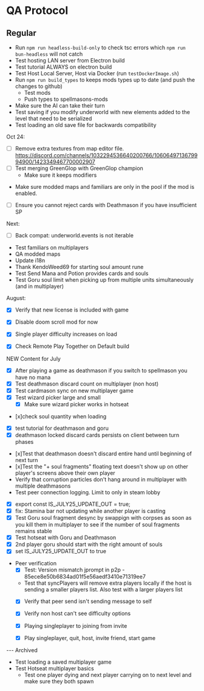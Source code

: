 # QA Protocol
## Regular
- Run `npm run headless-build-only` to check tsc errors which `npm run bun-headless` will not catch
- Test hosting LAN server from Electron build
- Test tutorial ALWAYS on electron build
- Test Host Local Server, Host via Docker (run `testDockerImage.sh`)
- Run `npm run build_types` to keeps mods types up to date (and push the changes to github)
    - Test mods
    - Push types to spellmasons-mods
- Make sure the AI can take their turn
- Test saving if you modify underworld with new elements added to the level that need to be serialized
- Test loading an old save file for backwards compatibility

Oct 24:
- [ ] Remove extra textures from map editor file. https://discord.com/channels/1032294536640200766/1060649713679994900/1423349467700002907
- [ ]  Test merging GreenGlop with GreenGlop champion
    - Make sure it keeps modifiers
- Make sure modded maps and familiars are only in the pool if the mod is enabled.
- [ ] Ensure you cannot reject cards with Deathmason if you have insufficient SP

Next:
- [ ] Back compat: underworld.events is not iterable
- Test familiars on multiplayers
- QA modded maps
- Update i18n
- Thank KendoWeed69 for starting soul amount rune
- Test Send Mana and Potion provides cards and souls
- Test Goru soul limit when picking up from multiple units simultaneously (and in multiplayer)

August:
- [x] Verify that new license is included with game
- [x] Disable doom scroll mod for now
- [x] Single player difficulty increases on load
- [x] Check Remote Play Together on Default build



NEW Content for July 
- [x] After playing a game as deathmason if you switch to spellmason you have no mana
- [x] Test deathmason discard count on multiplayer (non host)
- [x] Test cardmason sync on new multiplayer game
- [x] Test wizard picker large and small
    - [x] Make sure wizard picker works in hotseat
- [x]check soul quantity when loading
- [x] test tutorial for deathmason and goru
- [x] deathmason locked discard cards persists on client between turn phases
- [x]Test that deathmason doesn't discard entire hand until beginning of next turn
- [x]Test the "+ soul fragments" floating text doesn't show up on other player's screens above their own player
- Verify that corruption particles don't hang around in multiplayer with multiple deathmasons
- Test peer connection logging.  Limit to only in steam lobby
- [x] export const IS_JULY25_UPDATE_OUT = true;
- [x] fix: Stamina bar not updating while another player is casting
- [x] Test Goru soul fragment desync by swappign with corpses as soon as you kill them in multiplayer to see if the number of soul fragments remains stable
- [x] Test hotseat with Goru and Deathmason
- [x] 2nd player goru should start with the right amount of souls
- [x] set IS_JULY25_UPDATE_OUT to true

- Peer verification
    - [x] Test: Version mismatch jprompt in p2p - 85ece8e50b6834ad01f5e56aedf3410e71319ee7
    - Test that syncPlayers will remove extra players locally if the host is sending a smaller players list.  Also test with a larger players list
    - [x] Verify that peer send isn't sending message to self
    - [x] Verify non host can't see difficulty options
    - [x] Playing singleplayer to joining from invite
    - [x] Play singleplayer, quit, host, invite friend, start game


--- Archived
- Test loading a saved multiplayer game
- Test Hotseat multiplayer basics
    - Test one player dying and next player carrying on to next level and make sure they both spawn
